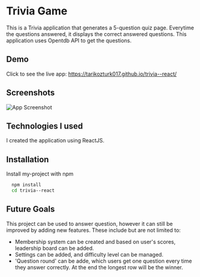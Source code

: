 
# Trivia Game

This is a Trivia application that generates a 5-question quiz page. Everytime the questions answered, it displays the correct answered questions. This application uses Opentdb API to get the questions. 

## Demo

Click to see the live app: https://tarikozturk017.github.io/trivia--react/


## Screenshots

![App Screenshot](https://via.placeholder.com/468x300?text=App+Screenshot+Here)


## Technologies I used
I created the application using ReactJS. 


## Installation

Install my-project with npm

```bash
  npm install
  cd trivia--react
```
    
## Future Goals

This project can be used to answer question, however it can still be improved by adding new features. These include but are not limited to:
- Membership system can be created and based on user's scores, leadership board can be added.
- Settings can be added, and difficulty level can be managed.
- 'Question round' can be adde, which users get one question every time they answer correctly. At the end the longest row will be the winner.
